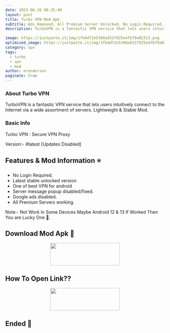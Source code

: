 ```yaml
---
date: 2023-06-26 08:25:40
layout: post
title: Turbo VPN Mod Apk
subtitle: Ads Removed, All Premium Server Unlocked, No Login Required.
description: TurboVPN is a fantastic VPN service that lets users intuitively connect to the Internet via a wide assortment of servers. Lightweight.

image: https://justpaste.it/img/1fb4d72e5380a831f925e4fb79a02313.png
optimized_image: https://justpaste.it/img/1fb4d72e5380a831f925e4fb79a02313.png
category: vpn
tags:
  - turbo
  - vpn
  - mod
author: mranderson
paginate: true
---
```


### About Turbo VPN 
TurboVPN is a fantastic VPN service that lets users intuitively connect to the Internet via a wide assortment of servers. Lightweight & Stable Mod.

### Basic Info
Turbo VPN : Secure VPN Proxy

Version:- #latest [Updates Disabled]

<!--page-->

## Features & Mod Information ⭐

- No Login Required.
- Latest stable unlocked version
- One of best VPN for android
- Server message popup disabled/fixed.
- Google ads disabled.
- All Premium Servers working. 

Note:- Not Work In Some Devices Maybe Android 12 & 13 If Worked Then You are Lucky One 🤙.

## Download Mod Apk 📩

<p align="center"><a href="
https://9qr.de/JxLaI"><img src="https://img.shields.io/badge/Download-Now-black?&style=for-the-badge&logo=download" width="220" height="70.45"></a></p>


## How To Open Link??

<p align="center"><a href="https://t.me/HowToRedirect/5"><img src="https://img.shields.io/badge/HowToOpen-Link-black?&style=for-the-badge&logo=telegram" width="220" height="70.45"></a></p>

## Ended 👀